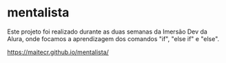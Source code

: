 # mentalista

Este projeto foi realizado durante as duas semanas da Imersão Dev da Alura, onde focamos a aprendizagem dos comandos "if", "else if" e "else".

https://maitecr.github.io/mentalista/
